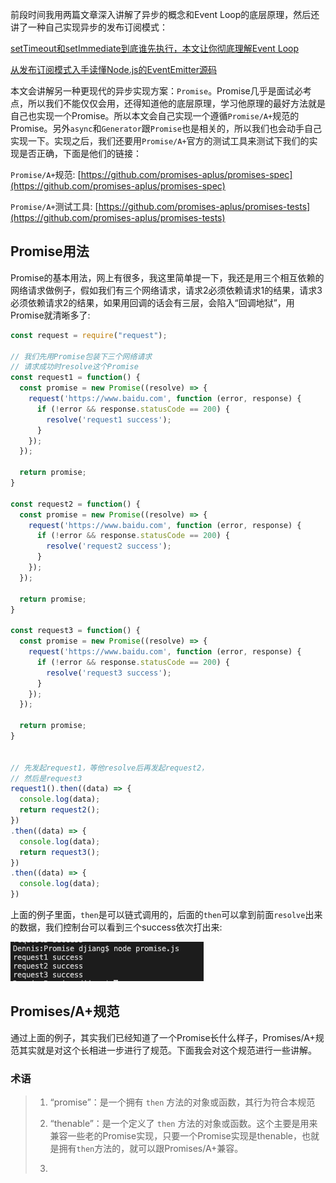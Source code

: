 前段时间我用两篇文章深入讲解了异步的概念和Event Loop的底层原理，然后还讲了一种自己实现异步的发布订阅模式：

[setTimeout和setImmediate到底谁先执行，本文让你彻底理解Event Loop](https://juejin.im/post/5e782486518825490455fb17)

[从发布订阅模式入手读懂Node.js的EventEmitter源码](https://juejin.im/post/5e7978485188255e237c2a29)

本文会讲解另一种更现代的异步实现方案：`Promise`。Promise几乎是面试必考点，所以我们不能仅仅会用，还得知道他的底层原理，学习他原理的最好方法就是自己也实现一个Promise。所以本文会自己实现一个遵循`Promise/A+`规范的Promise。另外`async`和`Generator`跟`Promise`也是相关的，所以我们也会动手自己实现一下。实现之后，我们还要用`Promise/A+`官方的测试工具来测试下我们的实现是否正确，下面是他们的链接：

`Promise/A+`规范: [https://github.com/promises-aplus/promises-spec](https://github.com/promises-aplus/promises-spec)

`Promise/A+`测试工具: [https://github.com/promises-aplus/promises-tests](https://github.com/promises-aplus/promises-tests)

## Promise用法

Promise的基本用法，网上有很多，我这里简单提一下，我还是用三个相互依赖的网络请求做例子，假如我们有三个网络请求，请求2必须依赖请求1的结果，请求3必须依赖请求2的结果，如果用回调的话会有三层，会陷入“回调地狱”，用Promise就清晰多了:

```javascript
const request = require("request");

// 我们先用Promise包装下三个网络请求
// 请求成功时resolve这个Promise
const request1 = function() {
  const promise = new Promise((resolve) => {
    request('https://www.baidu.com', function (error, response) {
      if (!error && response.statusCode == 200) {
        resolve('request1 success');
      }
    });
  });

  return promise;
}

const request2 = function() {
  const promise = new Promise((resolve) => {
    request('https://www.baidu.com', function (error, response) {
      if (!error && response.statusCode == 200) {
        resolve('request2 success');
      }
    });
  });

  return promise;
}

const request3 = function() {
  const promise = new Promise((resolve) => {
    request('https://www.baidu.com', function (error, response) {
      if (!error && response.statusCode == 200) {
        resolve('request3 success');
      }
    });
  });

  return promise;
}


// 先发起request1，等他resolve后再发起request2，
// 然后是request3
request1().then((data) => {
  console.log(data);
  return request2();
})
.then((data) => {
  console.log(data);
  return request3();
})
.then((data) => {
  console.log(data);
})
```

上面的例子里面，`then`是可以链式调用的，后面的`then`可以拿到前面`resolve`出来的数据，我们控制台可以看到三个success依次打出来:

![image-20200324164123892](../../images/JavaScript/Promise/image-20200324164123892.png)

## Promises/A+规范

通过上面的例子，其实我们已经知道了一个Promise长什么样子，Promises/A+规范其实就是对这个长相进一步进行了规范。下面我会对这个规范进行一些讲解。

### 术语

> 1. “promise”：是一个拥有 `then` 方法的对象或函数，其行为符合本规范
>
> 2. “thenable”：是一个定义了 `then` 方法的对象或函数。这个主要是用来兼容一些老的Promise实现，只要一个Promise实现是thenable，也就是拥有`then`方法的，就可以跟Promises/A+兼容。
> 3. 